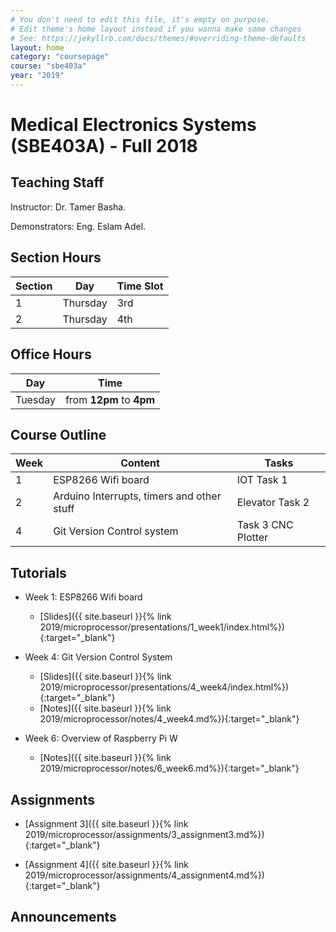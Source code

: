 ```yaml
---
# You don't need to edit this file, it's empty on purpose.
# Edit theme's home layout instead if you wanna make some changes
# See: https://jekyllrb.com/docs/themes/#overriding-theme-defaults
layout: home
category: "coursepage"
course: "sbe403a"
year: "2019"
---
```

# Medical Electronics Systems \(SBE403A\) - Full 2018

## Teaching Staff

Instructor: Dr. Tamer Basha. 

Demonstrators:  Eng. Eslam Adel.  


## Section Hours

| Section | Day | Time Slot |
|---------|-----|-----------|
|   1     | Thursday | 3rd  |
|   2     | Thursday | 4th |

## Office Hours

| Day | Time |
|-----|-----------|
| Tuesday | from **12pm** to **4pm** |


## Course Outline

| Week | Content |  Tasks
|------|-----------------|-----|
|   1  | ESP8266 Wifi board | IOT Task 1|
|   2  | Arduino Interrupts, timers and other stuff| Elevator Task 2  | 
|   4  | Git Version Control system | Task 3 CNC Plotter| 




## Tutorials

* Week 1: ESP8266 Wifi board
    
    * [Slides]({{ site.baseurl }}{% link 2019/microprocessor/presentations/1_week1/index.html%}){:target="_blank"}
 

* Week 4: Git Version Control System
    
    * [Slides]({{ site.baseurl }}{% link 2019/microprocessor/presentations/4_week4/index.html%}){:target="_blank"}
    * [Notes]({{ site.baseurl }}{% link 2019/microprocessor/notes/4_week4.md%}){:target="_blank"}


* Week 6: Overview of Raspberry Pi W
  
    * [Notes]({{ site.baseurl }}{% link 2019/microprocessor/notes/6_week6.md%}){:target="_blank"}

## Assignments 

* [Assignment 3]({{ site.baseurl }}{% link 2019/microprocessor/assignments/3_assignment3.md%}){:target="_blank"}

* [Assignment 4]({{ site.baseurl }}{% link 2019/microprocessor/assignments/4_assignment4.md%}){:target="_blank"}

## Announcements
